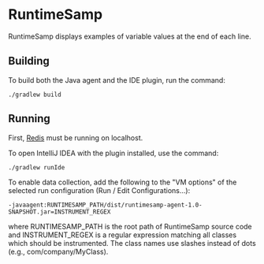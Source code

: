 # RuntimeSamp

RuntimeSamp displays examples of variable values at the end of each line.

## Building

To build both the Java agent and the IDE plugin, run the command:

    ./gradlew build

## Running

First, [Redis](https://redis.io) must be running on localhost.

To open IntelliJ IDEA with the plugin installed, use the command:

    ./gradlew runIde

To enable data collection, add the following to the "VM options" of the selected run configuration (Run / Edit Configurations...):

    -javaagent:RUNTIMESAMP_PATH/dist/runtimesamp-agent-1.0-SNAPSHOT.jar=INSTRUMENT_REGEX

where RUNTIMESAMP_PATH is the root path of RuntimeSamp source code and INSTRUMENT_REGEX is a regular expression matching all classes which should be instrumented. The class names use slashes instead of dots (e.g., com/company/MyClass).
